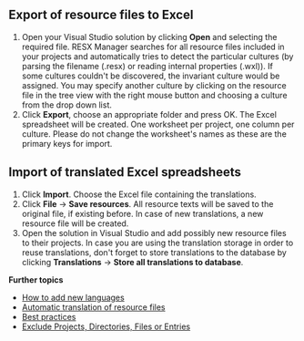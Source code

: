 ## Export of resource files to Excel

1. Open your Visual Studio solution by clicking **Open** and selecting the required file. RESX Manager searches for all resource files included in your projects and automatically tries to detect the particular cultures (by parsing the filename (.resx) or reading internal properties (.wxl)). If some cultures couldn't be discovered, the invariant culture would be assigned. You may specify another culture by clicking on the resource file in the tree view with the right mouse button and choosing a culture from the drop down list.
1. Click **Export**, choose an appropriate folder and press OK. The Excel spreadsheet will be created. One worksheet per project, one column per culture. Please do not change the worksheet's names as these are the primary keys for import. 

## Import of translated Excel spreadsheets

1. Click **Import**. Choose the Excel file containing the translations.
1. Click **File** -> **Save resources**. All resource texts will be saved to the original file, if existing before. In case of new translations, a new resource file will be created.
1. Open the solution in Visual Studio and add possibly new resource files to their projects. 
In case you are using the translation storage in order to reuse translations, don't forget to store translations to the database by clicking **Translations** -> **Store all translations to database**.


**Further topics**
* [How to add new languages](How-to-add-new-languages)
* [Automatic translation of resource files](Automatic-translation-of-resource-files)
* [Best practices](Best-practices)
* [Exclude Projects, Directories, Files or Entries](Exclude-Projects,-Directories,-Files-or-Entries)

